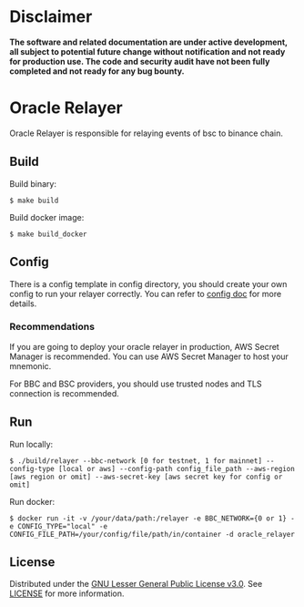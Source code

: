 # Disclaimer

**The software and related documentation are under active development, all subject to potential future 
change without notification and not ready for production use. The code and security audit have not been fully 
completed and not ready for any bug bounty.**

# Oracle Relayer

Oracle Relayer is responsible for relaying events of bsc to binance chain.

## Build

Build binary:

```shell script
$ make build
```

Build docker image:

```shell script
$ make build_docker
```

## Config

There is a config template in config directory, you should create your own config to run your relayer correctly. 
You can refer to [config doc](./docs/config.md) for more details.

### Recommendations
If you are going to deploy your oracle relayer in production, AWS Secret Manager is recommended. You can use AWS Secret
Manager to host your mnemonic. 

For BBC and BSC providers, you should use trusted nodes and TLS connection is recommended.

## Run

Run locally:

```shell script
$ ./build/relayer --bbc-network [0 for testnet, 1 for mainnet] --config-type [local or aws] --config-path config_file_path --aws-region [aws region or omit] --aws-secret-key [aws secret key for config or omit]
```

Run docker:
```shell script
$ docker run -it -v /your/data/path:/relayer -e BBC_NETWORK={0 or 1} -e CONFIG_TYPE="local" -e CONFIG_FILE_PATH=/your/config/file/path/in/container -d oracle_relayer
```

## License

Distributed under the [GNU Lesser General Public License v3.0](https://www.gnu.org/licenses/lgpl-3.0.en.html). See [LICENSE](LICENSE) for more information.
